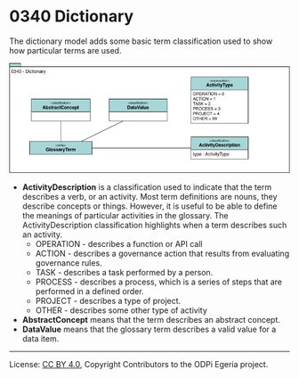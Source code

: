 <!-- SPDX-License-Identifier: CC-BY-4.0 -->
<!-- Copyright Contributors to the ODPi Egeria project. -->

# 0340 Dictionary

The dictionary model adds some basic term classification used to show how particular terms are used.

![UML](0340-Dictionary.png)

* **ActivityDescription** is a classification used to indicate that the term describes a verb, or an activity.
Most term definitions are nouns, they describe concepts or things.
However, it is useful to be able to define the meanings of particular activities in the glossary.
The ActivityDescription classification highlights when a term describes such an activity.
  * OPERATION - describes a function or API call
  * ACTION - describes a governance action that results from evaluating governance rules.
  * TASK - describes a task performed by a person.
  * PROCESS - describes a process, which is a series of steps that are performed in a defined order.
  * PROJECT - describes a type of project.
  * OTHER - describes some other type of activity
* **AbstractConcept** means that the term describes an abstract concept.
* **DataValue** means that the glossary term describes a valid value for a data item.



----
License: [CC BY 4.0](https://creativecommons.org/licenses/by/4.0/),
Copyright Contributors to the ODPi Egeria project.